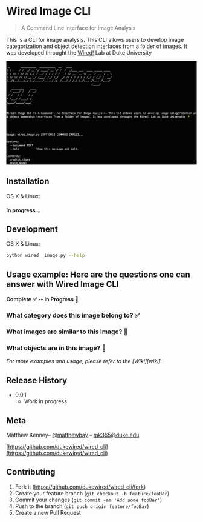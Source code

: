 # Wired Image CLI
> A Command Line Interface for Image Analysis


This is a CLI for image analysis. This CLI allows users to develop image categorization and object detection interfaces from a folder of images. It was developed throught the [Wired!](http://www.dukewired.org/) Lab at Duke University

![](header.png)

## Installation

OS X & Linux:

#### in progress...

## Development

OS X & Linux:

```sh
python wired__image.py --help
```


## Usage example: Here are the questions one can answer with Wired Image CLI

#### Complete :white_check_mark: -- In Progress :small_red_triangle_down:

### What category does this image belong to? :white_check_mark:
### What images are similar to this image? :small_red_triangle_down:
### What objects are in this image? :small_red_triangle_down:

_For more examples and usage, please refer to the [Wiki][wiki]._

## Release History

* 0.0.1
    * Work in progress

## Meta

Matthew Kenney– [@matthewbay](https://twitter.com/matthewbay) – mk365@duke.edu

[https://github.com/dukewired/wired_cli](https://github.com/dukewired/wired_cli)

## Contributing

1. Fork it (<https://github.com/dukewired/wired_cli/fork>)
2. Create your feature branch (`git checkout -b feature/fooBar`)
3. Commit your changes (`git commit -am 'Add some fooBar'`)
4. Push to the branch (`git push origin feature/fooBar`)
5. Create a new Pull Request